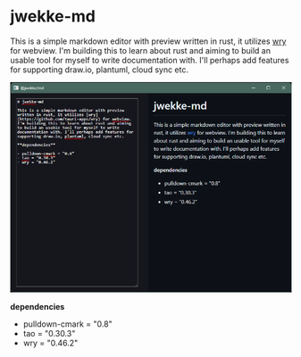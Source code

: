 # jwekke-md

This is a simple markdown editor with preview written in rust, it utilizes [wry](https://github.com/tauri-apps/wry) for webview. I'm building this to learn about rust and aiming to build an usable tool for myself to write documentation with. I'll perhaps add features for supporting draw.io, plantuml, cloud sync etc.

![Screenshot of the Markdown Editor](screenshot.png)

**dependencies**

- pulldown-cmark = "0.8"
- tao = "0.30.3"
- wry = "0.46.2"
